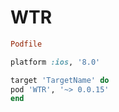 # WTR


```ruby
Podfile

platform :ios, '8.0'

target 'TargetName' do
pod 'WTR', '~> 0.0.15'
end
```

